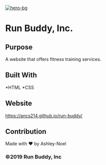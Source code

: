[![hero-bg](https://user-images.githubusercontent.com/90393796/154078701-dbb8ae33-2674-4548-9c44-4cd7c13eea10.jpeg)](https://ancs214.github.io/run-buddy/)


# Run Buddy, Inc.


## Purpose
A website that offers fitness training services.

## Built With
*HTML
*CSS

## Website
https://ancs214.github.io/run-buddy/

## Contribution
Made with ❤️ by Ashley-Noel 

### ©2019 Run Buddy, Inc

